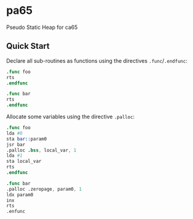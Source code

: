 # pa65
Pseudo Static Heap for ca65

## Quick Start
Declare all sub-routines as functions using the directives `.func`/`.endfunc`:
```s
.func foo
rts
.endfunc

.func bar
rts
.endfunc
```
Allocate some variables using the directive `.palloc`:
```s
.func foo
lda #0
sta bar::param0
jsr bar
.palloc .bss, local_var, 1
lda #1
sta local_var
rts
.endfunc

.func bar
.palloc .zeropage, param0, 1
ldx param0
inx
rts
.enfunc
```
